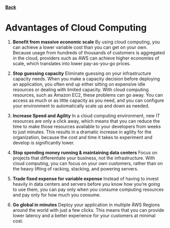 #### [Back](./README.md)

# Advantages of Cloud Computing

1. **Benefit from massive economic scale**
By using cloud computing, you can achieve a lower variable cost than you can get on your own. Because usage from hundreds of thousands of customers is aggregated in the cloud, providers such as AWS can achieve higher economies of scale, which translates into lower pay-as-you-go prices. 

2. **Stop guessing capacity**
Eliminate guessing on your infrastructure capacity needs. When you make a capacity decision before deploying an application, you often end up either sitting on expensive idle resources or dealing with limited capacity. With cloud computing resources, such as Amazon EC2, these problems can go away. You can access as much or as little capacity as you need, and you can configure your environment to automatically scale up and down as needed.

3. **Increase Speed and Agility**
In a cloud computing environment, new IT resources are only a click away, which means that you can reduce the time to make those resources available to your developers from weeks to just minutes. This results in a dramatic increase in agility for the organization, because the cost and time it takes to experiment and develop is significantly lower.

4. **Stop spending money running & maintaining data centers**
Focus on projects that differentiate your business, not the infrastructure. With cloud computing, you can focus on your own customers, rather than on the heavy lifting of racking, stacking, and powering servers.

5. **Trade fixed expense for variable expense**
Instead of having to invest heavily in data centers and servers before you know how you’re going to use them, you can pay only when you consume computing resources and pay only for how much you consume.

6. **Go global in minutes**
Deploy your application in multiple ÀWS Regions around the world with just a few clicks. This means that you can provide lower latency and a better experience for your customers at minimal cost.